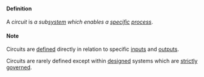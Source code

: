 #### Definition

A *circuit* is *a sub[system](https://github.com/gcassel/Modular-Organizing-Terminology/blob/master/terms/system.md) which enables a [specific](https://github.com/gcassel/Modular-Organizing-Terminology/blob/master/terms/specific.md) [process](https://github.com/gcassel/Modular-Organizing-Terminology/blob/master/terms/process.md)*.

#### Note
Circuits are [defined](https://github.com/gcassel/Modular-Organizing-Terminology/blob/master/terms/define.md) directly in relation to specific [inputs](https://github.com/gcassel/Modular-Organizing-Terminology/blob/master/terms/input.md) and [outputs](https://github.com/gcassel/Modular-Organizing-Terminology/blob/master/terms/output.md).  

Circuits are rarely defined except within [designed](https://github.com/gcassel/Modular-Organizing-Terminology/blob/master/terms/design.md) systems which are [strictly](https://github.com/gcassel/Modular-Organizing-Terminology/blob/master/terms/strict.md) [governed](https://github.com/gcassel/Modular-Organizing-Terminology/blob/master/terms/govern.md).
